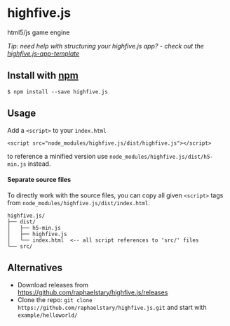highfive.js
===========

html5/js game engine

*Tip: need help with structuring your highfive.js app? - check out the [highfive.js-app-template](https://github.com/raphaelstary/highfive.js-app-template)*

Install with [npm](https://www.npmjs.com)
-----------
    $ npm install --save highfive.js

Usage
-----
Add a `<script>` to your `index.html`

    <script src="node_modules/highfive.js/dist/highfive.js"></script>

to reference a minified version use `node_modules/highfive.js/dist/h5-min.js` instead.


#### Separate source files

To directly work with the source files, you can copy all given `<script>` tags from `node_modules/highfive.js/dist/index.html`.
```
highfive.js/
├── dist/
│   ├── h5-min.js
│   ├── highfive.js
│   └── index.html  <-- all script references to 'src/' files
└── src/
```


Alternatives
-------------------------
- Download releases from https://github.com/raphaelstary/highfive.js/releases
- Clone the repo: `git clone https://github.com/raphaelstary/highfive.js.git` and start with `example/helloworld/`